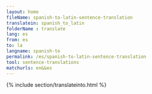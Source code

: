 ```yaml
---
layout: home
fileName: spanish-to-latin-sentence-translation
translatein: spanish_to_latin
folderName : translate
lang: es
from: es
to: la
langname: spanish-to
permalink: /es/spanish-to-latin-sentence-translation
tool: sentence-translations
matchurls: en&&es
---
```

{% include section/translateinto.html %}
